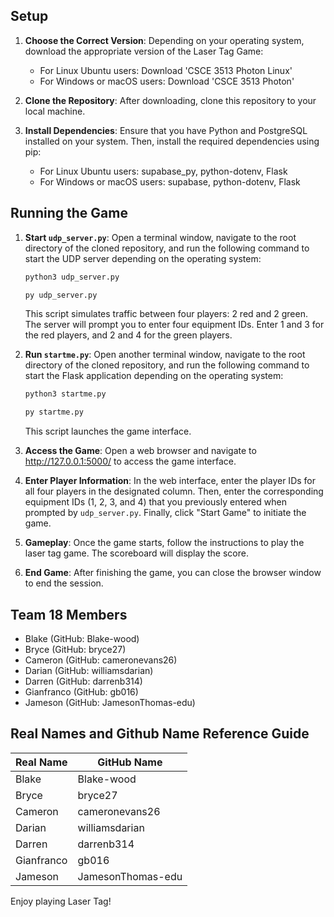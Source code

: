 ## Setup

1. **Choose the Correct Version**: Depending on your operating system, download the appropriate version of the Laser Tag Game: 
   - For Linux Ubuntu users: Download 'CSCE 3513 Photon Linux'
   - For Windows or macOS users: Download 'CSCE 3513 Photon'

2. **Clone the Repository**: After downloading, clone this repository to your local machine.

3. **Install Dependencies**: Ensure that you have Python and PostgreSQL installed on your system. Then, install the required dependencies using pip:
   - For Linux Ubuntu users: supabase_py, python-dotenv, Flask
   - For Windows or macOS users: supabase, python-dotenv, Flask

## Running the Game

1. **Start `udp_server.py`**: Open a terminal window, navigate to the root directory of the cloned repository, and run the following command to start the UDP server depending on the operating system:
    ```bash
    python3 udp_server.py
    ```
    ```bash
    py udp_server.py
    ```
   This script simulates traffic between four players: 2 red and 2 green. The server will prompt you to enter four equipment IDs. Enter 1 and 3 for the red players, and 2 and 4 for the green players.

2. **Run `startme.py`**: Open another terminal window, navigate to the root directory of the cloned repository, and run the following command to start the Flask application depending on the operating system:
    ```bash
    python3 startme.py
    ```
    ```bash
    py startme.py
    ```
   This script launches the game interface.

3. **Access the Game**: Open a web browser and navigate to http://127.0.0.1:5000/ to access the game interface.

4. **Enter Player Information**: In the web interface, enter the player IDs for all four players in the designated column. Then, enter the corresponding equipment IDs (1, 2, 3, and 4) that you previously entered when prompted by `udp_server.py`. Finally, click "Start Game" to initiate the game.

5. **Gameplay**: Once the game starts, follow the instructions to play the laser tag game. The scoreboard will display the score.

6. **End Game**: After finishing the game, you can close the browser window to end the session.

## Team 18 Members
- Blake (GitHub: Blake-wood)
- Bryce (GitHub: bryce27)
- Cameron (GitHub: cameronevans26)
- Darian (GitHub: williamsdarian)
- Darren (GitHub: darrenb314)
- Gianfranco (GitHub: gb016)
- Jameson (GitHub: JamesonThomas-edu)

## Real Names and Github Name Reference Guide
| Real Name | GitHub Name        |
| --------- | ------------------ |
| Blake     | Blake-wood         |
| Bryce     | bryce27            |
| Cameron   | cameronevans26     |
| Darian    | williamsdarian     |
| Darren    | darrenb314         |
| Gianfranco| gb016              |
| Jameson   | JamesonThomas-edu  |

Enjoy playing Laser Tag!
